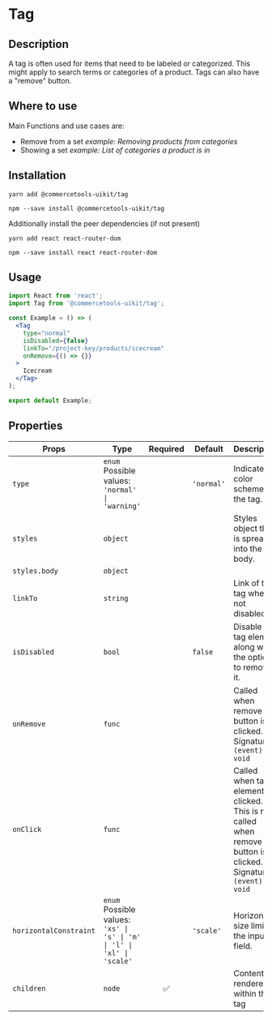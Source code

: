 <!-- THIS IS AN AUTOGENERATED FILE. DO NOT EDIT THIS FILE DIRECTLY. -->
<!-- This file is created by the `yarn generate-readme` script. -->

# Tag

## Description

A tag is often used for items that need to be labeled or categorized. This might apply to search terms or categories of a product. Tags can also have a "remove" button.

## Where to use

Main Functions and use cases are:

- Remove from a set _example: Removing products from categories_
- Showing a set _example: List of categories a product is in_

## Installation

```
yarn add @commercetools-uikit/tag
```

```
npm --save install @commercetools-uikit/tag
```

Additionally install the peer dependencies (if not present)

```
yarn add react react-router-dom
```

```
npm --save install react react-router-dom
```

## Usage

```jsx
import React from 'react';
import Tag from '@commercetools-uikit/tag';

const Example = () => (
  <Tag
    type="normal"
    isDisabled={false}
    linkTo="/project-key/products/icecream"
    onRemove={() => {}}
  >
    Icecream
  </Tag>
);

export default Example;
```

## Properties

| Props                  | Type                                                                         | Required | Default    | Description                                                                                                              |
| ---------------------- | ---------------------------------------------------------------------------- | :------: | ---------- | ------------------------------------------------------------------------------------------------------------------------ |
| `type`                 | `enum`<br>Possible values:<br>`'normal' \| 'warning'`                        |          | `'normal'` | Indicates color scheme of the tag.                                                                                       |
| `styles`               | `object`                                                                     |          |            | Styles object that is spread into the tag body.                                                                          |
| `styles.body`          | `object`                                                                     |          |            |                                                                                                                          |
| `linkTo`               | `string`                                                                     |          |            | Link of the tag when not disabled                                                                                        |
| `isDisabled`           | `bool`                                                                       |          | `false`    | Disable the tag element along with the option to remove it.                                                              |
| `onRemove`             | `func`                                                                       |          |            | Called when remove button is clicked. Signature: `(event) => void`                                                       |
| `onClick`              | `func`                                                                       |          |            | Called when tag element is clicked. This is not called when remove button is clicked.<br /> Signature: `(event) => void` |
| `horizontalConstraint` | `enum`<br>Possible values:<br>`'xs' \| 's' \| 'm' \| 'l' \| 'xl' \| 'scale'` |          | `'scale'`  | Horizontal size limit of the input field.                                                                                |
| `children`             | `node`                                                                       |    ✅    |            | Content rendered within the tag                                                                                          |
